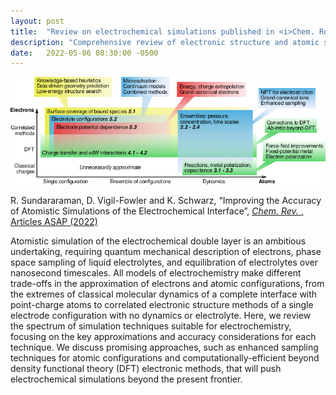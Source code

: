 ```yaml
---
layout: post
title:  "Review on electrochemical simulations published in <i>Chem. Rev.</i>"
description: "Comprehensive review of electronic structure and atomic sampling considerations in electrochemical simulations."
date:   2022-05-06 08:30:00 -0500
---
```


<p style="text-align: center;">
<img alt="EchemElectronsAtoms" src="/images/news/EchemElectronsAtoms.jpg"/>
</p>

R. Sundararaman, D. Vigil-Fowler and K. Schwarz,
&ldquo;Improving the Accuracy of Atomistic Simulations of the Electrochemical Interface&rdquo;,
<a href="https://doi.org/10.1021/acs.chemrev.1c00800"><i>Chem. Rev.</i> <b></b>, Articles ASAP (2022)</a>

Atomistic simulation of the electrochemical double layer is an ambitious undertaking, requiring quantum mechanical description of electrons, phase space sampling of liquid electrolytes, and equilibration of electrolytes over nanosecond timescales. All models of electrochemistry make different trade-offs in the approximation of electrons and atomic configurations, from the extremes of classical molecular dynamics of a complete interface with point-charge atoms to correlated electronic structure methods of a single electrode configuration with no dynamics or electrolyte. Here, we review the spectrum of simulation techniques suitable for electrochemistry, focusing on the key approximations and accuracy considerations for each technique. We discuss promising approaches, such as enhanced sampling techniques for atomic configurations and computationally-efficient beyond density functional theory (DFT) electronic methods, that will push electrochemical simulations beyond the present frontier.
